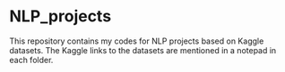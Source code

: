 # NLP_projects
This repository contains my codes for NLP projects based on Kaggle datasets.
The Kaggle links to the datasets are mentioned in a notepad in each folder.
